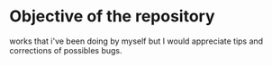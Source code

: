 # Objective of the repository
works that i've been doing by myself but I would appreciate tips and corrections of possibles bugs.
